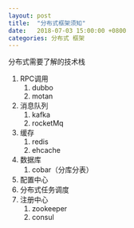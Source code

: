 ```yaml
---
layout: post
title:  "分布式框架须知"
date:   2018-07-03 15:00:00 +0800
categories: 分布式 框架
---
```

分布式需要了解的技术栈
1. RPC调用
    1. dubbo
    2. motan
2. 消息队列
    1. kafka
    2. rocketMq
3. 缓存
    1. redis
    2. ehcache
4. 数据库
    1. cobar（分库分表）
5. 配置中心
6. 分布式任务调度
7. 注册中心
    1. zookeeper
    2. consul
